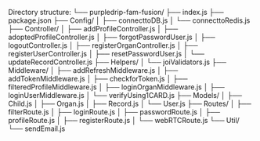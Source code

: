 Directory structure:
└── purpledrip-fam-fusion/
    ├── index.js
    ├── package.json
    ├── Config/
    │   ├── connecttoDB.js
    │   └── connecttoRedis.js
    ├── Controller/
    │   ├── addProfileController.js
    │   ├── adoptedProfileController.js
    │   ├── forgotPasswordUser.js
    │   ├── logoutController.js
    │   ├── registerOrganController.js
    │   ├── registerUserController.js
    │   ├── resetPasswordUser.js
    │   └── updateRecordController.js
    ├── Helpers/
    │   └── joiValidators.js
    ├── Middleware/
    │   ├── addRefreshMiddleware.js
    │   ├── addTokenMiddleware.js
    │   ├── checkforToken.js
    │   ├── filteredProfileMiddleware.js
    │   ├── loginOrganMiddleware.js
    │   ├── loginUserMiddleware.js
    │   └── verifyUsing1CARD.js
    ├── Models/
    │   ├── Child.js
    │   ├── Organ.js
    │   ├── Record.js
    │   └── User.js
    ├── Routes/
    │   ├── filterRoute.js
    │   ├── loginRoute.js
    │   ├── passwordRoute.js
    │   ├── profileRoute.js
    │   ├── registerRoute.js
    │   └── webRTCRoute.js
    └── Util/
        └── sendEmail.js
